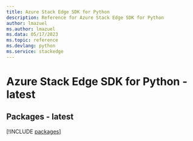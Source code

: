 ```yaml
---
title: Azure Stack Edge SDK for Python
description: Reference for Azure Stack Edge SDK for Python
author: lmazuel
ms.author: lmazuel
ms.data: 05/17/2023
ms.topic: reference
ms.devlang: python
ms.service: stackedge
---
```

# Azure Stack Edge SDK for Python - latest
## Packages - latest
[!INCLUDE [packages](stack-edge-index.md)]